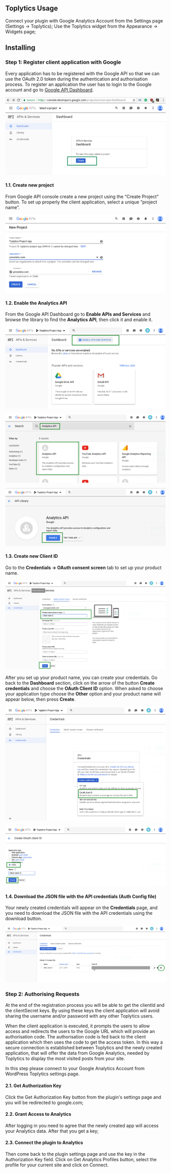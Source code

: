 ## Toplytics Usage

Connect your plugin with Google Analytics Account from the Settings page (Settings -> Toplytics); Use the Toplytics widget from the Appearance -> Widgets page;

## Installing

### Step 1: Register client application with Google

Every application has to be registered with the Google API so that we can use the OAuth 2.0 token during the authentication and authorisation process. To register an application the user has to login to the Google account and go to [Google API Dashboard](https://console.developers.google.com/).

![Google API Dashboard](images/toplytics_google.png)

#### 1.1. Create new project

From Google API console create a new project using the “Create Project” button. To set up properly the client application, select a unique “project name”.

![Creating a new project](images/toplytics_create_project.png)

#### 1.2. Enable the Analytics API
From the Google API Dashboard go to **Enable APIs and Services** and browse the library to find the **Analytics API**, then click it and enable it. 

![Enable API's and Services](images/toplytics_enable_api.png)

![Search for the Analytics API](images/toplytics_enable_api2.png)

![Enable the Analytics API](images/toplytics_enable_api3.png)

#### 1.3. Create new Client ID
Go to the **Credentials -> OAuth consent screen** tab to set up your product name.

![Set up your product name](images/toplytics_consent_screen.png)

After you set up your product name, you can create your credentials. Go back to the **Dashboard** section, click on the arrow of the button **Create credentials** and choose the **OAuth Client ID** option. When asked to choose your application type choose the **Other** option and your product name will appear below, then press **Create**.

![Go to OAuth Client ID](images/toplytics_credentials.png)

![Create OAuth Client ID](images/toplytics_client_ID.png)

#### 1.4. Download the JSON file with the API credentials (Auth Config file)
Your newly created credentials will appear on the **Credentials** page, and you need to download the JSON file with the API credentials using the download button.

![How to download the JSON file with the API credentials](images/toplytics_download_json.png)

### Step 2: Authorising Requests

At the end of the registration process you will be able to get the clientId and the clientSecret keys. By using these keys the client application will avoid sharing the username and/or password with any other Toplytics users.

When the client application is executed, it prompts the users to allow access and redirects the users to the Google URL which will provide an authorisation code. The authorisation code is fed back to the client application which then uses the code to get the access token. In this way a secure connection is established between Toplytics and the newly created application, that will offer the data from Google Analytics, needed by Toplytics to display the most visited posts from your site.

In this step please connect to your Google Analytics Account from WordPress Toplytics settings page.

#### 2.1. Get Authorization Key

Click the Get Authorization Key button from the plugin's settings page and you will be redirected to google.com;

#### 2.2. Grant Access to Analytics

After logging in you need to agree that the newly created app will access your Analytics data. After that you get a key;

#### 2.3. Connect the plugin to Analytics

Then come back to the plugin settings page and use the key in the Authorization Key field. Click on Get Analytics Profiles button, select the profile for your current site and click on Connect.

